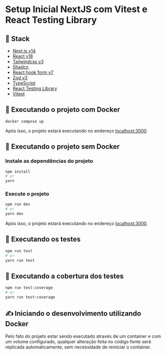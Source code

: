 # Setup Inicial NextJS com Vitest e React Testing Library

## 🥞 Stack

- [Next.js v14](https://nextjs.org/docs)
- [React v18](https://react.dev/reference/react)
- [Tailwindcss v3](https://tailwindcss.com/docs/installation)
- [Shadcn](https://ui.shadcn.com/docs)
- [React hook form v7](https://react-hook-form.com/get-started)
- [Zod v3](https://zod.dev/?id=basic-usage)
- [TypeScript](https://www.typescriptlang.org/docs/)
- [React Testing Library](https://testing-library.com/docs/react-testing-library/intro/)
- [Vitest](https://vitest.dev/guide/)

## 🚀 Executando o projeto com Docker

```base
docker compose up
```

Após isso, o projeto estará executando no endereço [localhost:3000](http://localhost:3000).

## 🚀 Executando o projeto sem Docker

### Instale as dependências do projeto
```bash
npm install
# or
yarn
```

### Execute o projeto
```bash
npm run dev
# or
yarn dev
```

Após isso, o projeto estará executando no endereço [localhost:3000](http://localhost:3000).

## 🧪 Executando os testes

```bash
npm run test
# or
yarn run test
```

## 🧪 Executando a cobertura dos testes

```bash
npm run test:coverage
# or
yarn run test:coverage
```

## ✍️ Iniciando o desenvolvimento utilizando Docker

Pelo fato do projeto estar sendo executado através de um container e com um volume configurado, qualquer alteração feita no código fonte será replicada automaticamente, sem necessidade de reiniciar o container.


